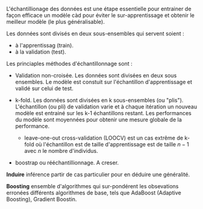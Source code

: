 L'échantillionage des données est une étape essentielle pour entrainer de façon efficace un modèle càd pour éviter le sur-apprentissage et obtenir le meilleur modèle (le plus généralisable).

Les données sont divisés en deux sous-ensembles qui servent soient :

* à l'apprentissag (train).
* à la validation (test).

Les princiaples méthodes d'échantillonnage sont : 

* Validation non-croisée. Les données sont divisées en deux sous ensembles. Le modèle est constuit sur l'échantillon d'apprentissage et validé sur celui de test.
* k-fold. Les données sont divisées en k sous-ensembles (ou "plis"). L'échantillon (ou pli) de validation varie et à chaque itération un nouveau modèle est entrainé sur les k-1 échantillons restant. Les performances du modèle sont moyennées pour obtenir une mesure globale de la performance.
    
    *  leave-one-out cross-validation (LOOCV) est un cas extrême de k-fold où l'échantillon est de taille d'apprentissage est de taille $n-1$ avec $n$ le nombre d'individus.

* boostrap ou rééchantillionnage. A creser.

__Induire__ inférence partir de cas particulier pour en déduire une généralité.

__Boosting__ ensemble d'algorithmes qui sur-pondérent les obsevations erronées différents algorithmes de base, tels que AdaBoost (Adaptive Boosting), Gradient Boostin.
